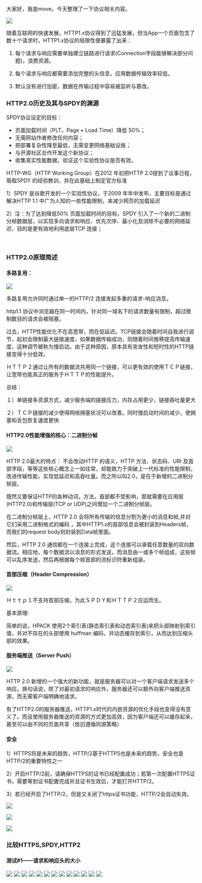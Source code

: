 大家好，我是move。今天整理了一下协议相关内容。

![](https://github.com/moveondo/Front-end-engineering/blob/master/image/1.png)

随着互联网的快速发展，HTTP1.x协议得到了迅猛发展，但当App一个页面包含了数十个请求时，HTTP1.x协议的局限性便暴露了出来：

1) 每个请求与响应需要单独建立链路进行请求(Connection字段能够解决部分问题)，浪费资源。

2) 每个请求与响应都需要添加完整的头信息，应用数据传输效率较低。

3) 默认没有进行加密，数据在传输过程中容易被监听与篡改。


### HTTP2.0历史及其与SPDY的渊源

SPDY协议设定的目标：
  * 页面加载时间（PLT，Page • Load Time）降低 50%；
  * 无需网站作者修改任何内容；
  * 把部署复杂性降至最低，无需变更网络基础设施；
  * 与开源社区合作开发这个新协议；
  * 收集真实性能数据，验证这个实验性协议是否有效。

HTTP-WG（HTTP Working Group）在2012 年初把HTTP 2.0提到了议事日程，吸取SPDY 的经验教训，并在此基础上制定官方标准

  1）SPDY 是谷歌开发的一个实验性协议，于2009 年年中发布，主要目标是通过解决HTTP 1.1 中广为人知的一些性能限制，来减少网页的加载延迟
  
  2）注：为了达到降低50% 页面加载时间的目标，SPDY 引入了一个新的二进制分帧数据层，以实现多向请求和响应、优先次序、最小化及消除不必要的网络延迟，目的是更有效地利用底层TCP 连接；
  
  
### HTTP2.0原理简述

#### 多路复用：

![](https://github.com/moveondo/Front-end-engineering/blob/master/image/1.jpg)

多路复用允许同时通过单一的HTTP/2 连接发起多重的请求-响应消息。

http1.1 协议中浏览器在同一时间内，针对同一域名下的请求数量有限制，超过限制数目的请求会被阻塞。

过去，HTTP性能优化不在高宽带，而在低延迟。TCP链接会随着时间自我进行调节，起初会限制最大链接速度，如果数据传输成功，则随着时间推移提高传输速度，这种调节被称为慢启动。由于这种原因，原本具有突发性和短时性的HTTP链接变得十分低效。

ＨＴＴＰ２通过让所有的数据流共用同一个链接，可以更有效的使用ＴＣＰ链接，让宽带也能真正的服务于ＨＴＴＰ的性能提升。

总结：

１）单链接多资源方式，减少服务端的链接压力，内存占用更少，链接吞吐量更大

２）ＴＣＰ链接的减少使得网络拥塞状况可以改善。同时慢启动时间的减少，使拥塞和丢包恢复速度更快



#### HTTP2.0性能增强的核心：二进制分帧

![](https://github.com/moveondo/Front-end-engineering/blob/master/image/2.jpg)

HTTP 2.0最大的特点： 不会改动HTTP 的语义，HTTP 方法、状态码、URI 及首部字段，等等这些核心概念上一如往常，却能致力于突破上一代标准的性能限制，改进传输性能，实现低延迟和高吞吐量。而之所以叫2.0，是在于新增的二进制分帧层。

既然又要保证HTTP的各种动词，方法，首部都不受影响，那就需要在应用层(HTTP2.0)和传输层(TCP or UDP)之间增加一个二进制分帧层。

在二进制分帧层上，HTTP 2.0 会将所有传输的信息分割为更小的消息和帧,并对它们采用二进制格式的编码 ，其中HTTP1.x的首部信息会被封装到Headers帧，而我们的request body则封装到Data帧里面。

然后，HTTP 2.0 通信都在一个连接上完成，这个连接可以承载任意数量的双向数据流。相应地，每个数据流以消息的形式发送，而消息由一或多个帧组成，这些帧可以乱序发送，然后再根据每个帧首部的流标识符重新组装。


#### 首部压缩（Header Compression）

![](https://github.com/moveondo/Front-end-engineering/blob/master/image/3.jpg)

Ｈｔｔｐ１不支持首部压缩，为此ＳＰＤＹ和ＨＴＴＰ２应运而生。

基本原理:

简单的说，HPACK 使用2个索引表(静态索引表和动态索引表)来把头部映射到索引值，并对不存在的头部使用 huffman 编码，并动态缓存到索引，从而达到压缩头部的效果。

#### 服务端推送（Server Push）

![](https://github.com/moveondo/Front-end-engineering/blob/master/image/4.jpg)

HTTP 2.0 新增的一个强大的新功能，就是服务器可以对一个客户端请求发送多个响应。换句话说，除了对最初请求的响应外，服务器还可以额外向客户端推送资源，而无需客户端明确地请求。

有了HTTP2.0的服务器推送，HTTP1.x时代的内嵌资源的优化手段也变得没有意义了。而且使用服务器推送的资源的方式更加高效，因为客户端还可以缓存起来，甚至可以由不同的页面共享（依旧遵循同源策略）

#### 安全

1）HTTPS将是未来的趋势，HTTP/2基于HTTPS也是未来的趋势，安全也是HTTP/2的重要特性之一

2）开启HTTP/2前，请确保HTTPS的证书已经配置成功；若第一次配置HTTPS证书，需要等到证书配置完成并且证书生效后，才能打开HTTP/2。

3）若已经开启了HTTP/2，但是又关闭了https证书功能，HTTP/2会自动失效。



![](https://github.com/moveondo/Front-end-engineering/blob/master/image/2.png)

![](https://github.com/moveondo/Front-end-engineering/blob/master/image/3.png)

![](https://github.com/moveondo/Front-end-engineering/blob/master/image/4.png)

### 比较HTTPS,SPDY,HTTP2

#### 测试#1——请求和响应头的大小


![](https://github.com/moveondo/Front-end-engineering/blob/master/image/1.png)
![](https://github.com/moveondo/Front-end-engineering/blob/master/image/1.png)
![](https://github.com/moveondo/Front-end-engineering/blob/master/image/1.png)
![](https://github.com/moveondo/Front-end-engineering/blob/master/image/1.png)
![](https://github.com/moveondo/Front-end-engineering/blob/master/image/1.png)
![](https://github.com/moveondo/Front-end-engineering/blob/master/image/1.png)
![](https://github.com/moveondo/Front-end-engineering/blob/master/image/1.png)
![](https://github.com/moveondo/Front-end-engineering/blob/master/image/1.png)
![](https://github.com/moveondo/Front-end-engineering/blob/master/image/1.png)
![](https://github.com/moveondo/Front-end-engineering/blob/master/image/1.png)
![](https://github.com/moveondo/Front-end-engineering/blob/master/image/1.png)
![](https://github.com/moveondo/Front-end-engineering/blob/master/image/1.png)
![](https://github.com/moveondo/Front-end-engineering/blob/master/image/1.png)
